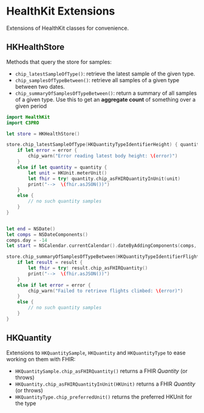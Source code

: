 HealthKit Extensions
====================

Extensions of HealthKit classes for convenience.


HKHealthStore
-------------

Methods that query the store for samples:

- `chip_latestSampleOfType()`: retrieve the latest sample of the given type.
- `chip_samplesOfTypeBetween()`: retrieve all samples of a given type between two dates.
- `chip_summaryOfSamplesOfTypeBetween()`: return a summary of all samples of a given type. 
    Use this to get an **aggregate count** of something over a given period


```swift
import HealthKit
import C3PRO

let store = HKHealthStore()

store.chip_latestSampleOfType(HKQuantityTypeIdentifierHeight) { quantity, error in
    if let error = error {
        chip_warn("Error reading latest body height: \(error)")
    }
    else if let quantity = quantity {
        let unit = HKUnit.meterUnit()
        let fhir = try! quantity.chip_asFHIRQuantityInUnit(unit)
        print("-->  \(fhir.asJSON())")
    }
    else {
        // no such quantity samples
    }
}


let end = NSDate()
let comps = NSDateComponents()
comps.day = -14
let start = NSCalendar.currentCalendar().dateByAddingComponents(comps, toDate: end, options: [])!

store.chip_summaryOfSamplesOfTypeBetween(HKQuantityTypeIdentifierFlightsClimbed, start: start, end: end) { result, error in
    if let result = result {
        let fhir = try! result.chip_asFHIRQuantity()
        print("-->  \(fhir.asJSON())")
    }
    else if let error = error {
        chip_warn("Failed to retrieve flights climbed: \(error)")
    }
    else {
        // no such quantity samples
    }
}
```


HKQuantity
----------

Extensions to `HKQuantitySample`, `HKQuantity` and `HKQuantityType` to ease working on them with FHIR:

- `HKQuantitySample.chip_asFHIRQuantity()` returns a FHIR _Quantity_ (or throws)
- `HKQuantity.chip_asFHIRQuantityInUnit(HKUnit)` returns a FHIR _Quantity_ (or throws)
- `HKQuantityType.chip_preferredUnit()` returns the preferred HKUnit for the type

